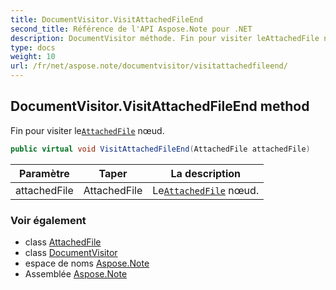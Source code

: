 ```yaml
---
title: DocumentVisitor.VisitAttachedFileEnd
second_title: Référence de l'API Aspose.Note pour .NET
description: DocumentVisitor méthode. Fin pour visiter leAttachedFile nœud.
type: docs
weight: 10
url: /fr/net/aspose.note/documentvisitor/visitattachedfileend/
---
```

## DocumentVisitor.VisitAttachedFileEnd method

Fin pour visiter le[`AttachedFile`](../../attachedfile/) nœud.

```csharp
public virtual void VisitAttachedFileEnd(AttachedFile attachedFile)
```

| Paramètre | Taper | La description |
| --- | --- | --- |
| attachedFile | AttachedFile | Le[`AttachedFile`](../../attachedfile/) nœud. |

### Voir également

* class [AttachedFile](../../attachedfile/)
* class [DocumentVisitor](../)
* espace de noms [Aspose.Note](../../documentvisitor/)
* Assemblée [Aspose.Note](../../../)


